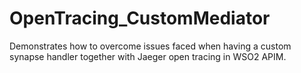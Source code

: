 # OpenTracing_CustomMediator
Demonstrates how to overcome issues faced when having a custom synapse handler together with Jaeger open tracing in WSO2 APIM.
